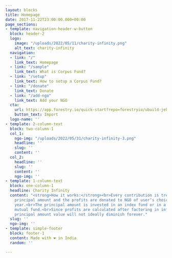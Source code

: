 ```yaml
---
layout: blocks
title: Homepage
date: 2017-11-22T23:00:00.000+00:00
page_sections:
- template: navigation-header-w-button
  block: header-2
  logo:
    image: "/uploads/2022/05/11/charity-infinity.png"
    alt_text: charity-infinity
  navigation:
  - link: "/"
    link_text: Homepage
  - link: "/sample"
    link_text: What is Corpus Fund?
  - link: "/setup"
    link_text: How to setup a Corpus Fund?
  - link: "/donate"
    link_text: Donate
  - link: "/add-ngo"
    link_text: Add your NGO
  cta:
    url: https://app.forestry.io/quick-start?repo=forestryio/ubuild-jekyll&provider=github&engine=jekyll
    button_text: Import
  logo-name: ''
- template: 2-column-text
  block: two-column-1
  col_1:
    ngo-img: "/uploads/2022/05/31/charity-infinity-3.png"
    headline: ''
    slug: ''
    content: ''
  col_2:
    headline: ''
    slug: ''
    content: ''
    ngo-img: ''
- template: 1-column-text
  block: one-column-1
  headline: Charity Infinity
  content: "<strong>How it works:​</strong><br>Every contribution is treated as a
    principal amount and the profits are donated to NGO of user’s choice once per
    year.​<br>The principal amount is invested in an index fund or in a well-established
    mutual fund.​<br>Since profits are calculated after factoring in inflation, the
    principal amount value will not ideally diminish forever."
  slug: ''
  ngo-img: ''
- template: simple-footer
  block: footer-1
  content: Made with ❤︎ in India
  random: ''

---
```

